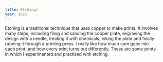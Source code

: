 ```yaml
---
title: Etchings
year: 2025
---
```

Etching is a traditional technique that uses copper to make prints. It involves many steps, including filing and sanding the copper plate, engraving the design with a needle, treating it with chemicals, inking the plate and finally running it through a printing press. I really like how much care goes into each print, and how every print turns out differently. These are some prints in which I experimented and practised with etching. 

<Images images="1ets.jpg,2ets.jpg,cover.jpg" height="500px" width="500px" lgColumns="3">
